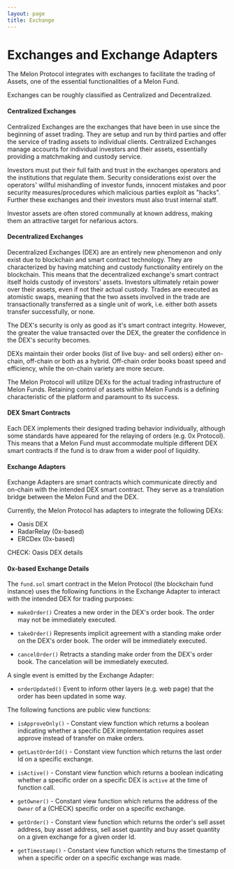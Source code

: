 ```yaml
---
layout: page
title: Exchange
---
```

# Exchanges and Exchange Adapters

The Melon Protocol integrates with exchanges to facilitate the trading of Assets, one of the essential functionalities of a Melon Fund.

Exchanges can be roughly classified as Centralized and Decentralized.

#### Centralized Exchanges

Centralized Exchanges are the exchanges that have been in use since the beginning of asset trading. They are setup and run by third parties and offer the service of trading assets to individual clients. Centralized Exchanges manage accounts for individual investors and their assets, essentially providing a matchmaking and custody service.

Investors must put their full faith and trust in the exchanges operators and the institutions that regulate them. Security considerations exist over the operators' willful mishandling of investor funds, innocent mistakes and poor security measures/procedures which malicious parties exploit as "hacks". Further these exchanges and their investors must also trust internal staff.

Investor assets are often stored communally at known address, making them an attractive target for nefarious actors.

#### Decentralized Exchanges

Decentralized Exchanges (DEX) are an entirely new phenomenon and only exist due to blockchain and smart contract technology. They are characterized by having matching and custody functionality entirely on the blockchain. This means that the decentralized exchange's smart contract itself holds custody of investors' assets. Investors ultimately retain power over their assets, even if not their actual custody. Trades are executed as atomistic swaps, meaning that the two assets involved in the trade are transactionally transferred as a single unit of work, i.e. either both assets transfer successfully, or none.

The DEX's security is only as good as it's smart contract integrity. However, the greater the value transacted over the DEX, the greater the confidence in the DEX's security becomes.

DEXs maintain their order books (list of live buy- and sell orders) either on-chain, off-chain or both as a hybrid. Off-chain order books boast speed and efficiency, while the on-chain variety are more secure.

The Melon Protocol will utilize DEXs for the actual trading infrastructure of Melon Funds. Retaining control of assets within Melon Funds is a defining characteristic of the platform and paramount to its success.

#### DEX Smart Contracts

Each DEX implements their designed trading behavior individually, although some standards have appeared for the relaying of orders (e.g. 0x Protocol). This means that a Melon Fund must accommodate multiple different DEX smart contracts if the fund is to draw from a wider pool of liquidity.

#### Exchange Adapters

Exchange Adapters are smart contracts which communicate directly and on-chain with the intended DEX smart contract. They serve as a translation bridge between the Melon Fund and the DEX.

Currently, the Melon Protocol has adapters to integrate the following DEXs:

- Oasis DEX
- RadarRelay (0x-based)
- ERCDex (0x-based)

CHECK: Oasis DEX details

#### 0x-based Exchange Details

The `fund.sol` smart contract in the Melon Protocol (the blockchain fund instance) uses the following functions in the Exchange Adapter to interact with the intended DEX for trading purposes:

- `makeOrder()` Creates a new order in the DEX's order book. The order may not be immediately executed.

- `takeOrder()` Represents implicit agreement with a standing make order on the DEX's order book. The order will be immediately executed.

- `cancelOrder()` Retracts a standing make order from the DEX's order book. The cancelation will be immediately executed.

A single event is emitted by the Exchange Adapter:

- `orderUpdated()` Event to inform other layers (e.g. web page) that the order has been updated in some way.

The following functions are public view functions:

- `isApproveOnly()` - Constant view function which returns a boolean indicating whether a specific DEX implementation requires asset approve instead of transfer on make orders.

- `getLastOrderId()` - Constant view function which returns the last order Id on a specific exchange.

- `isActive()` - Constant view function which returns a boolean indicating whether a specific order on a specific DEX is `active` at the time of function call.

- `getOwner()` - Constant view function which returns the address of the `Owner` of a (CHECK) specific order on a specific exchange.

- `getOrder()` - Constant view function which returns the order's sell asset address, buy asset address, sell asset quantity and buy asset quantity on a given exchange for a given order Id.

- `getTimestamp()` - Constant view function which returns the timestamp of when a specific order on a specific exchange was made.
